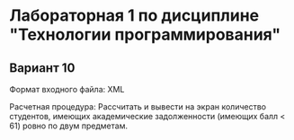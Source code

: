 # Лабораторная 1 по дисциплине "Технологии программирования"
## Вариант 10

Формат входного файла: XML

Расчетная процедура: Рассчитать и вывести на экран количество студентов, имеющих академические задолженности (имеющих балл < 61) ровно по двум предметам.
